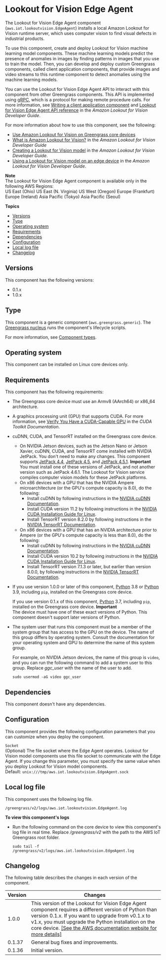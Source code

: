 # Lookout for Vision Edge Agent<a name="lookout-for-vision-edge-agent-component"></a>

The Lookout for Vision Edge Agent component \(`aws.iot.lookoutvision.EdgeAgent`\) installs a local Amazon Lookout for Vision runtime server, which uses computer vision to find visual defects in industrial products\.

To use this component, create and deploy Lookout for Vision machine learning model components\. These machine learning models predict the presence of anomalies in images by finding patterns in images that you use to train the model\. Then, you can develop and deploy custom Greengrass components, called client application components, that provide images and video streams to this runtime component to detect anomalies using the machine learning models\.

You can use the Lookout for Vision Edge Agent API to interact with this component from other Greengrass components\. This API is implemented using [gRPC](https://grpc.io/), which is a protocol for making remote procedure calls\. For more information, see [Writing a client application component](https://docs.aws.amazon.com/lookout-for-vision/latest/developer-guide/client-application-overview.html) and [Lookout for Vision Edge Agent API reference](https://docs.aws.amazon.com/lookout-for-vision/latest/developer-guide/edge-agent-reference.html) in the *Amazon Lookout for Vision Developer Guide*\.

For more information about how to use this component, see the following:
+ [Use Amazon Lookout for Vision on Greengrass core devices](use-lookout-for-vision.md)
+ [What is Amazon Lookout for Vision?](https://docs.aws.amazon.com/lookout-for-vision/latest/developer-guide/what-is.html) in the *Amazon Lookout for Vision Developer Guide*
+ [Creating a Lookout for Vision model](https://docs.aws.amazon.com/lookout-for-vision/latest/developer-guide/model.html) in the *Amazon Lookout for Vision Developer Guide*\.
+ [Using a Lookout for Vision model on an edge device](https://docs.aws.amazon.com/lookout-for-vision/latest/developer-guide/models-devices.html) in the *Amazon Lookout for Vision Developer Guide*\.

**Note**  
The Lookout for Vision Edge Agent component is available only in the following AWS Regions:  
US East \(Ohio\)
US East \(N\. Virginia\)
US West \(Oregon\)
Europe \(Frankfurt\)
Europe \(Ireland\)
Asia Pacific \(Tokyo\)
Asia Pacific \(Seoul\)

**Topics**
+ [Versions](#lookout-for-vision-edge-agent-component-versions)
+ [Type](#lookout-for-vision-edge-agent-component-type)
+ [Operating system](#lookout-for-vision-edge-agent-component-os-support)
+ [Requirements](#lookout-for-vision-edge-agent-component-requirements)
+ [Dependencies](#lookout-for-vision-edge-agent-component-dependencies)
+ [Configuration](#lookout-for-vision-edge-agent-component-configuration)
+ [Local log file](#lookout-for-vision-edge-agent-component-log-file)
+ [Changelog](#lookout-for-vision-edge-agent-component-changelog)

## Versions<a name="lookout-for-vision-edge-agent-component-versions"></a>

This component has the following versions:
+ 0\.1\.x
+ 1\.0\.x

## Type<a name="lookout-for-vision-edge-agent-component-type"></a>

<a name="public-component-type-generic"></a>This <a name="public-component-type-generic-phrase"></a>component is a generic component \(`aws.greengrass.generic`\)\. The [Greengrass nucleus](greengrass-nucleus-component.md) runs the component's lifecycle scripts\.

<a name="public-component-type-more-information"></a>For more information, see [Component types](develop-greengrass-components.md#component-types)\.

## Operating system<a name="lookout-for-vision-edge-agent-component-os-support"></a>

This component can be installed on Linux core devices only\.

## Requirements<a name="lookout-for-vision-edge-agent-component-requirements"></a>

This component has the following requirements:
+ The Greengrass core device must use an Armv8 \(AArch64\) or x86\_64 architecture\.
+ A graphics processing unit \(GPU\) that supports CUDA\. For more information, see [Verify You Have a CUDA\-Capable GPU](https://docs.nvidia.com/cuda/cuda-installation-guide-linux/index.html#verify-you-have-cuda-enabled-system) in the *CUDA Toolkit Documentation*\.
+ cuDNN, CUDA, and TensorRT installed on the Greengrass core device\.
  + On NVIDIA Jetson devices, such as the Jetson Nano or Jetson Xavier, cuDNN, CUDA, and TensorRT come installed with NVIDIA JetPack\. You don't need to make any changes\. This component supports [JetPack 4\.4](https://developer.nvidia.com/jetpack-sdk-44-archive), [JetPack 4\.5](https://developer.nvidia.com/jetpack-sdk-45-archive), and [JetPack 4\.5\.1](https://developer.nvidia.com/jetpack-sdk-451-archive)\.
**Important**  
You must install one of these versions of JetPack, and not another version such as JetPack 4\.6\.1\. The Lookout for Vision service compiles computer vision models for these JetPack platforms\.
  + On x86 devices with a GPU that has the NVIDIA Ampere microarchitecture \(or the GPU's compute capacity is 8\.0\), do the following:
    + Install cuDNN by following instructions in the [NVIDIA cuDNN Documentation](https://docs.nvidia.com/deeplearning/cudnn/install-guide/index.html)\.
    + Install CUDA version 11\.2 by following instructions in the [NVIDIA CUDA Installation Guide for Linux](https://docs.nvidia.com/cuda/archive/11.2.0/cuda-installation-guide-linux/index.html)\.
    + Install TensorRT version 8\.2\.0 by following instructions in the [NVIDIA TensorRT Documentation](https://docs.nvidia.com/deeplearning/tensorrt/install-guide/index.html)\.
  + On x86 devices with a GPU that has an NVIDIA architecture prior to Ampere \(or the GPU's compute capacity is less than 8\.0\), do the following:
    + Install cuDNN by following instructions in the [NVIDIA cuDNN Documentation](https://docs.nvidia.com/deeplearning/cudnn/install-guide/index.html)\.
    + Install CUDA version 10\.2 by following instructions in the [NVIDIA CUDA Installation Guide for Linux](https://docs.nvidia.com/cuda/archive/10.2/cuda-installation-guide-linux/index.html)\.
    + Install TensorRT version 7\.1\.3 or later, but earlier than version 8\.0\.0, by following instructions in the [NVIDIA TensorRT Documentation](https://docs.nvidia.com/deeplearning/tensorrt/install-guide/index.html)\.
+ If you use version 1\.0\.0 or later of this component, [Python](https://www.python.org/downloads/) 3\.8 or [Python](https://www.python.org/downloads/) 3\.9, including `pip`, installed on the Greengrass core device\.

  If you use version 0\.1\.x of this component, [Python](https://www.python.org/downloads/) 3\.7, including `pip`, installed on the Greengrass core device\.
**Important**  
The device must have one of these exact versions of Python\. This component doesn't support later versions of Python\.
+ The system user that runs this component must be a member of the system group that has access to the GPU on the device\. The name of this group differs by operating system\. Consult the documentation for your operating system and GPU to determine the name of this system group\.

  For example, on NVIDIA Jetson devices, the name of this group is `video`, and you can run the following command to add a system user to this group\. Replace *ggc\_user* with the name of the user to add\.

  ```
  sudo usermod -aG video ggc_user
  ```

## Dependencies<a name="lookout-for-vision-edge-agent-component-dependencies"></a>

This component doesn't have any dependencies\.

## Configuration<a name="lookout-for-vision-edge-agent-component-configuration"></a>

This component provides the following configuration parameters that you can customize when you deploy the component\.

`Socket`  
\(Optional\) The file socket where the Edge Agent operates\. Lookout for Vision model components use this file socket to communicate with the Edge Agent\. If you change this parameter, you must specify the same value when you deploy Lookout for Vision model components\.  
Default: `unix:///tmp/aws.iot.lookoutvision.EdgeAgent.sock`

## Local log file<a name="lookout-for-vision-edge-agent-component-log-file"></a>

This component uses the following log file\.

```
/greengrass/v2/logs/aws.iot.lookoutvision.EdgeAgent.log
```

**To view this component's logs**
+ Run the following command on the core device to view this component's log file in real time\. Replace */greengrass/v2* with the path to the AWS IoT Greengrass root folder\.

  ```
  sudo tail -f /greengrass/v2/logs/aws.iot.lookoutvision.EdgeAgent.log
  ```

## Changelog<a name="lookout-for-vision-edge-agent-component-changelog"></a>

The following table describes the changes in each version of the component\.


|  **Version**  |  **Changes**  | 
| --- | --- | 
|  1\.0\.0  |  This version of the Lookout for Vision Edge Agent component requires a different version of Python than version 0\.1\.x\. If you want to upgrade from v0\.1\.x to v1\.x, you must upgrade the Python installation on the core device\. [\[See the AWS documentation website for more details\]](http://docs.aws.amazon.com/greengrass/v2/developerguide/lookout-for-vision-edge-agent-component.html)  | 
|  0\.1\.37  |  General bug fixes and improvements\.  | 
|  0\.1\.36  |  Initial version\.  | 